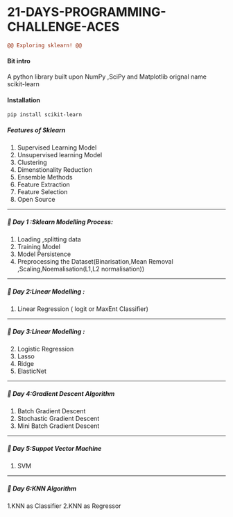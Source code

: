 # 21-DAYS-PROGRAMMING-CHALLENGE-ACES
```diff
@@ Exploring sklearn! @@
```
#### Bit intro 
A python library built upon NumPy ,SciPy and Matplotlib orignal name scikit-learn

#### Installation
```pip install scikit-learn```
##### Features of Sklearn
1. Supervised Learning Model
2. Unsupervised learning Model
3. Clustering
4. Dimenstionality Reduction
5. Ensemble Methods
6. Feature Extraction
7. Feature Selection
8. Open Source 
---
##### 💠 Day 1 :Sklearn Modelling Process:
1. Loading ,splitting data
2. Training Model
3. Model Persistence
4. Preprocessing the Dataset(Binarisation,Mean Removal ,Scaling,Noemalisation(L1,L2 normalisation))
---
##### 💠 Day 2:Linear Modelling :
1. Linear Regression
 ( logit or MaxEnt Classifier)
---
##### 💠 Day 3:Linear Modelling :
2. Logistic Regression
3. Lasso 
4. Ridge
5. ElasticNet
---
##### 💠 Day 4:Gradient Descent Algorithm
1. Batch Gradient Descent
2. Stochastic  Gradient Descent
3. Mini Batch Gradient Descent
---
##### 💠 Day 5:Suppot Vector Machine
1. SVM
---
##### 💠 Day 6:KNN Algorithm
1.KNN as Classifier
2.KNN as Regressor
